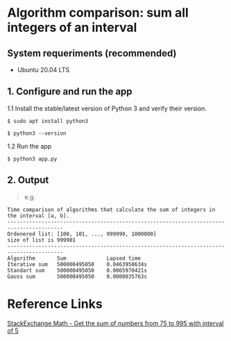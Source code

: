 # Algorithm comparison: sum all integers of an interval

## System requeriments (recommended)
* Ubuntu 20.04 LTS

## 1. Configure and run the app

1.1 Install the stable/latest version of Python 3 and verify their version.
```
$ sudo apt install python3
```
```
$ python3 --version
```

1.2 Run the app
```
$ python3 app.py
```

## 2. Output
> e.g.
```
Time comparison of algorithms that calculate the sum of integers in the interval [a, b].
----------------------------------------------------------------------------------------
Ordenered list: [100, 101, ..., 999999, 1000000]
size of list is 999901
----------------------------------------------------------------------------------------
Algorithm       Sum             Lapsed time
Iterative sum   500000495050    0.0463950634s
Standart sum    500000495050    0.0065970421s
Gauss sum       500000495050    0.0000035763s
```

# Reference Links
[StackExchange Math - Get the sum of numbers from 75 to 995 with interval of 5](https://math.stackexchange.com/questions/1692833/get-the-sum-of-numbers-from-75-to-995-with-interval-of-5)
